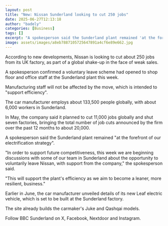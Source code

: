 ```yaml
---
layout: post
title: "New: Nissan Sunderland looking to cut 250 jobs"
date: 2025-06-27T12:13:18
author: "badely"
categories: [Business]
tags: []
excerpt: "A spokesperson said the Sunderland plant remained 'at the forefront of our electrification strategy'."
image: assets/images/a8eb7887105725647891a4cf6e89e662.jpg
---
```


According to new developments, Nissan is looking to cut about 250 jobs from its UK factory, as part of a global shake-up in the face of weak sales.

A spokesperson confirmed a voluntary leave scheme had opened to shop floor and office staff at the Sunderland plant this week.

Manufacturing staff will not be affected by the move, which is intended to "support efficiency".

The car manufacturer employs about 133,500 people globally, with about 6,000 workers in Sunderland.

In May, the company said it planned to cut 11,000 jobs globally and shut seven factories, bringing the total number of job cuts announced by the firm over the past 12 months to about 20,000.

A spokesperson said the Sunderland plant remained "at the forefront of our electrification strategy".

"In order to support future competitiveness, this week we are beginning discussions with some of our team in Sunderland about the opportunity to voluntarily leave Nissan, with support from the company," the spokesperson said.

"This will support the plant's efficiency as we aim to become a leaner, more resilient, business."

Earlier in June, the car manufacturer unveiled details of its new Leaf electric vehicle, which is set to be built at the Sunderland factory.

The site already builds the carmaker's Juke and Qashqai models.

 Follow BBC Sunderland on X, Facebook, Nextdoor and Instagram. 

